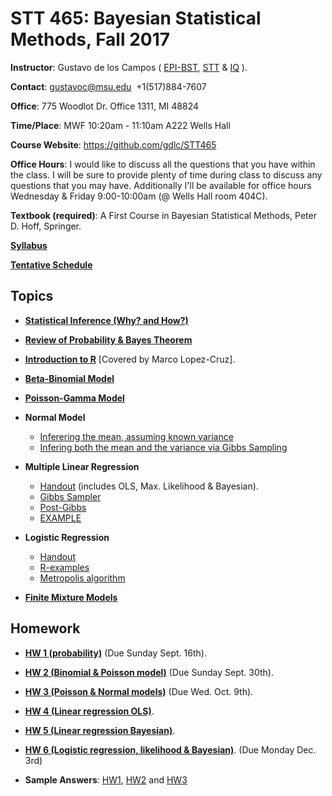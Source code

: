 # STT 465: Bayesian Statistical Methods, Fall 2017


**Instructor**: Gustavo de los Campos ( [EPI-BST](http://www.epi.msu.edu/), [STT](https://stt.natsci.msu.edu/) & [IQ](https://iq.msu.edu/) ).

**Contact**: gustavoc@msu.edu  +1(517)884-7607

**Office**:  775 Woodlot Dr. Office 1311, MI 48824

**Time/Place**: MWF 10:20am - 11:10am A222 Wells Hall

**Course Website**:  https://github.com/gdlc/STT465 

**Office Hours**: I would like to discuss all the questions that you have within the class. I will be sure to provide plenty of time during class to discuss any questions that you may have. Additionally I'll be available for office hours Wednesday & Friday 9:00-10:00am  (@ Wells Hall room 404C).

**Textbook (required)**: A First Course in Bayesian Statistical Methods, Peter D. Hoff, Springer.

**[Syllabus](https://github.com/gdlc/STT465/blob/master/Syllabus.pdf)**

**[Tentative Schedule](https://github.com/gdlc/STT465/blob/master/TentativeSchedule.pdf)**

## Topics

   - **[Statistical Inference (Why? and How?)](https://github.com/gdlc/STT465/blob/master/intro.md)**
   - **[Review of Probability & Bayes Theorem](https://github.com/gdlc/STT465/edit/master/probability.md)**
   - **[Introduction to R](https://github.com/QuantGen/RIntro)** [Covered by Marco Lopez-Cruz].
   - **[Beta-Binomial Model](betaBinomial.md)**
   - **[Poisson-Gamma Model](https://github.com/gdlc/STT465/blob/master/poisson.md)**
   - **Normal Model**
      - [Inferering the mean, assuming known variance](https://github.com/gdlc/STT465/blob/master/NormalModel_Mean.md)
      - [Infering both the mean and the variance via Gibbs Sampling](https://github.com/gdlc/STT465/blob/master/NormalModel_MeanAndVarianceGibbs.md)
   - **Multiple Linear Regression**
     - [Handout](https://github.com/gdlc/STT465/blob/master/MLR.pdf) (includes OLS, Max. Likelihood & Bayesian).
     - [Gibbs Sampler](https://github.com/gdlc/STT465/blob/master/gibbsMLR.md)
     - [Post-Gibbs](https://github.com/gdlc/STT465/blob/master/postGibbs.md)
     - [EXAMPLE](https://github.com/gdlc/STT465/blob/master/MLR_EXAMPLE.md)
     
   - **Logistic Regression**
     - [Handout](https://github.com/gdlc/STT465/blob/master/LogisticRegression-I.pdf)
     - [R-examples](https://github.com/gdlc/STT465/blob/master/logisticRegression.md)
     - [Metropolis algorithm](https://github.com/gdlc/STT465/blob/master/metropolis.md)

   - **[Finite Mixture Models](https://github.com/gdlc/STT465/blob/master/MIXTURE_MODEL.md)**
    
## Homework
 
  - **[HW 1 (probability)](https://github.com/gdlc/STT465/blob/master/HW1_STT465.pdf)** (Due Sunday Sept. 16th).
  - **[HW 2 (Binomial & Poisson model)](https://github.com/gdlc/STT465/blob/master/HW2.md)** (Due Sunday Sept. 30th).
  - **[HW 3 (Poisson & Normal models)](https://github.com/gdlc/STT465/blob/master/HW3.md)** (Due Wed. Oct. 9th).
  - **[HW 4 (Linear regression OLS)](https://github.com/gdlc/STT465/blob/master/HW_4_OLS.md)**.
  - **[HW 5 (Linear regression Bayesian)](https://github.com/gdlc/STT465/blob/master/HW5_POSTGIBBS.md)**. 
  - **[HW 6 (Logistic regression, likelihood & Bayesian)](https://github.com/gdlc/STT465/blob/master/HW6_LOGISTIC_REGRESSION.md)**. (Due Monday Dec. 3rd)
 
 - **Sample Answers**: [HW1](https://github.com/gdlc/STT465/blob/master/HW1_sample.pdf), [HW2](https://github.com/gdlc/STT465/blob/master/HW2_sample.pdf) and  [HW3](https://github.com/gdlc/STT465/blob/master/HW3_sample.pdf)
  
  
